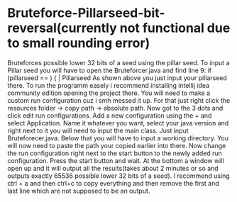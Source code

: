 # Bruteforce-Pillarseed-bit-reversal(currently not functional due to small rounding error)
Bruteforces possible lower 32 bits of a seed using the pillar seed.
To input a Pillar seed you will have to open the Bruteforcer.java and find line 9:
if (pillarseed == ) {
                 |
                Pillarseed
As shown above you just input your pillarseed there.
To run the programm easely i recommend installing intellij idea community edition opening the project there.
You will need to make a custom run configuration cuz i smh messed it up.
For that just right click the resources folder -> copy path -> absolute path.
Now got to the 3 dots and click edit run configurations. Add a new configuration using the + and select Application. Name it whatever you want, select your java version and right next to it you will need to input the main class. Just input Bruteforecer.java. Below that you will have to input a working directory. You will now need to paste the path your copied earlier into there.
Now change the run configuration right next to the start button to the newly added run configuration.
Press the start button and wait.
At the bottom a window will open up and it will output all the results(takes about 2 minutes or so and outputs exactly 65536 possible lower 32 bits of a seed).
I recommend using ctrl + a and then ctrl+c to copy everything and then remove the first and last line which are not supposed to be an output.
